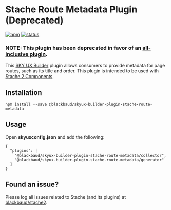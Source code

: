 # Stache Route Metadata Plugin (Deprecated)

[![npm](https://img.shields.io/npm/v/@blackbaud/skyux-builder-plugin-stache-route-metadata.svg)](https://www.npmjs.com/package/@blackbaud/skyux-builder-plugin-stache-route-metadata)
[![status](https://travis-ci.org/blackbaud/skyux-builder-plugin-stache-route-metadata.svg?branch=master)](https://travis-ci.org/blackbaud/skyux-builder-plugin-stache-route-metadata)

### NOTE: This plugin has been deprecated in favor of an [all-inclusive plugin](https://github.com/blackbaud/skyux-builder-plugin-stache).

This [SKY UX Builder](https://github.com/blackbaud/skyux-builder) plugin allows consumers to provide metadata for page routes, such as its title and order. This plugin is intended to be used with [Stache 2 Components](https://github.com/blackbaud/stache2).

## Installation

```
npm install --save @blackbaud/skyux-builder-plugin-stache-route-metadata
```

## Usage

Open **skyuxconfig.json** and add the following:

```
{
  "plugins": [
    "@blackbaud/skyux-builder-plugin-stache-route-metadata/collector",
    "@blackbaud/skyux-builder-plugin-stache-route-metadata/generator"
  ]
}
```

## Found an issue?

Please log all issues related to Stache (and its plugins) at [blackbaud/stache2](https://github.com/blackbaud/stache2/issues).
